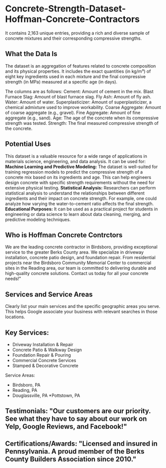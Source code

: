# Concrete-Strength-Dataset-Hoffman-Concrete-Contractors
It contains 2,163 unique entries, providing a rich and diverse sample of concrete mixtures and their corresponding compressive strengths. 
## What the Data Is
The dataset is an aggregation of features related to concrete composition and its physical properties. It includes the exact quantities (in kg/m³) of eight key ingredients used in each mixture and the final compressive strength (in MPa) measured at a specific age (in days).

The columns are as follows:
Cement: Amount of cement in the mix.
Blast Furnace Slag: Amount of blast furnace slag.
Fly Ash: Amount of fly ash.
Water: Amount of water.
Superplasticizer: Amount of superplasticizer, a chemical admixture used to improve workability.
Coarse Aggregate: Amount of coarse aggregate (e.g., gravel).
Fine Aggregate: Amount of fine aggregate (e.g., sand).
Age: The age of the concrete when its compressive strength was tested.
Strength: The final measured compressive strength of the concrete.

## Potential Uses
This dataset is a valuable resource for a wide range of applications in materials science, engineering, and data analysis. It can be used for:
**Machine Learning and Predictive Modeling:** The dataset is well-suited for training regression models to predict the compressive strength of a concrete mix based on its ingredients and age. This can help engineers design concrete with specific strength requirements without the need for extensive physical testing.
**Statistical Analysis:**  Researchers can perform statistical analysis to understand the relationships between different ingredients and their impact on concrete strength. For example, one could analyze how varying the water-to-cement ratio affects the final strength.
**Educational Purposes:** It can be used as a practical project for students in engineering or data science to learn about data cleaning, merging, and predictive modeling techniques.

## Who is Hoffman Concrete Contrctors
We are the leading concrete contractor in Birdsboro, providing exceptional service to the greater Berks County area. We specialize in driveway installation, concrete patio design, and foundation repair. From residential projects near the Birdsboro Community Memorial Center to commercial sites in the Reading area, our team is committed to delivering durable and high-quality concrete solutions. Contact us today for all your concrete needs!"

## Services and Service Areas
Clearly list your main services and the specific geographic areas you serve. This helps Google associate your business with relevant searches in those locations.

## Key Services:

* Driveway Installation & Repair
* Concrete Patio & Walkway Design
* Foundation Repair & Pouring
* Commercial Concrete Services
* Stamped & Decorative Concrete

Service Areas:
* Birdsboro, PA
* Reading, PA
* Douglassville, PA
*Pottstown, PA

## Testimonials: "Our customers are our priority. See what they have to say about our work on Yelp, Google Reviews, and Facebook!"
## Certifications/Awards: "Licensed and insured in Pennsylvania. A proud member of the Berks County Builders Association since 2010."
